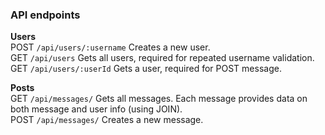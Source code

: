 ### API endpoints

**Users**
</br>
POST `/api/users/:username`
Creates a new user.
</br>
GET `/api/users`
Gets all users, required for repeated username validation.
</br>
GET `/api/users/:userId`
Gets a user, required for POST message.

**Posts**
</br>
GET `/api/messages/`
Gets all messages. Each message provides data on both message and user info (using JOIN).
</br>
POST `/api/messages/`
Creates a new message.
